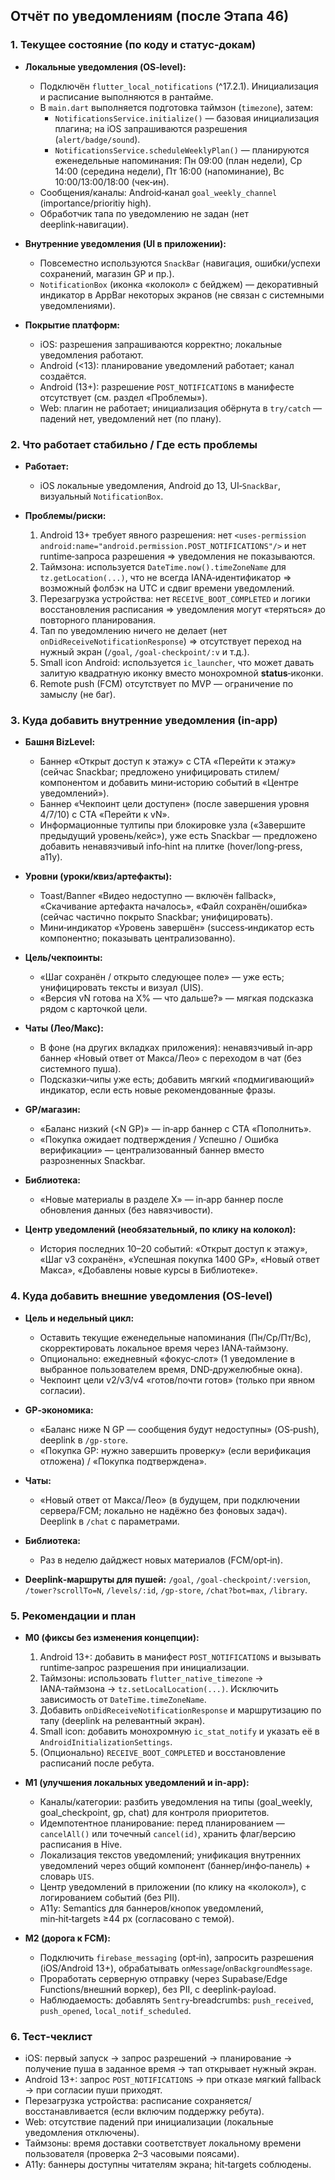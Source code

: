 ## Отчёт по уведомлениям (после Этапа 46)

### 1. Текущее состояние (по коду и статус‑докам)
- **Локальные уведомления (OS‑level):**
  - Подключён `flutter_local_notifications` (^17.2.1). Инициализация и расписание выполняются в рантайме.
  - В `main.dart` выполняется подготовка таймзон (`timezone`), затем:
    - `NotificationsService.initialize()` — базовая инициализация плагина; на iOS запрашиваются разрешения (`alert/badge/sound`).
    - `NotificationsService.scheduleWeeklyPlan()` — планируются еженедельные напоминания: Пн 09:00 (план недели), Ср 14:00 (середина недели), Пт 16:00 (напоминание), Вс 10:00/13:00/18:00 (чек‑ин).
  - Сообщения/каналы: Android‑канал `goal_weekly_channel` (importance/prioritiy high).
  - Обработчик тапа по уведомлению не задан (нет deeplink‑навигации).

- **Внутренние уведомления (UI в приложении):**
  - Повсеместно используются `SnackBar` (навигация, ошибки/успехи сохранений, магазин GP и пр.).
  - `NotificationBox` (иконка «колокол» с бейджем) — декоративный индикатор в AppBar некоторых экранов (не связан с системными уведомлениями).

- **Покрытие платформ:**
  - iOS: разрешения запрашиваются корректно; локальные уведомления работают.
  - Android (<13): планирование уведомлений работает; канал создаётся.
  - Android (13+): разрешение `POST_NOTIFICATIONS` в манифесте отсутствует (см. раздел «Проблемы»).
  - Web: плагин не работает; инициализация обёрнута в `try/catch` — падений нет, уведомлений нет (по плану).

### 2. Что работает стабильно / Где есть проблемы
- **Работает:**
  - iOS локальные уведомления, Android до 13, UI‑`SnackBar`, визуальный `NotificationBox`.

- **Проблемы/риски:**
  1) Android 13+ требует явного разрешения: нет `<uses-permission android:name="android.permission.POST_NOTIFICATIONS"/>` и нет runtime‑запроса разрешения ⇒ уведомления не показываются.
  2) Таймзона: используется `DateTime.now().timeZoneName` для `tz.getLocation(...)`, что не всегда IANA‑идентификатор ⇒ возможный фолбэк на UTC и сдвиг времени уведомлений.
  3) Перезагрузка устройства: нет `RECEIVE_BOOT_COMPLETED` и логики восстановления расписания ⇒ уведомления могут «теряться» до повторного планирования.
  4) Тап по уведомлению ничего не делает (нет `onDidReceiveNotificationResponse`) ⇒ отсутствует переход на нужный экран (`/goal`, `/goal-checkpoint/:v` и т.д.).
  5) Small icon Android: используется `ic_launcher`, что может давать залитую квадратную иконку вместо монохромной **status**‑иконки.
  6) Remote push (FCM) отсутствует по MVP — ограничение по замыслу (не баг).

### 3. Куда добавить внутренние уведомления (in‑app)
- **Башня BizLevel:**
  - Баннер «Открыт доступ к этажу» с CTA «Перейти к этажу» (сейчас Snackbar; предложено унифицировать стилем/компонентом и добавить мини‑историю событий в «Центре уведомлений»).
  - Баннер «Чекпоинт цели доступен» (после завершения уровня 4/7/10) с CTA «Перейти к vN».
  - Информационные тултипы при блокировке узла («Завершите предыдущий уровень/кейс»), уже есть Snackbar — предложено добавить ненавязчивый info‑hint на плитке (hover/long‑press, a11y).

- **Уровни (уроки/квиз/артефакты):**
  - Toast/Banner «Видео недоступно — включён fallback», «Скачивание артефакта началось», «Файл сохранён/ошибка» (сейчас частично покрыто Snackbar; унифицировать).
  - Мини‑индикатор «Уровень завершён» (success‑индикатор есть компонентно; показывать централизованно).

- **Цель/чекпоинты:**
  - «Шаг сохранён / открыто следующее поле» — уже есть; унифицировать тексты и визуал (UIS).
  - «Версия vN готова на X% — что дальше?» — мягкая подсказка рядом с карточкой цели.

- **Чаты (Лео/Макс):**
  - В фоне (на других вкладках приложения): ненавязчивый in‑app баннер «Новый ответ от Макса/Лео» с переходом в чат (без системного пуша).
  - Подсказки‑чипы уже есть; добавить мягкий «подмигивающий» индикатор, если есть новые рекомендованные фразы.

- **GP/магазин:**
  - «Баланс низкий (<N GP)» — in‑app баннер с CTA «Пополнить». 
  - «Покупка ожидает подтверждения / Успешно / Ошибка верификации» — централизованный баннер вместо разрозненных Snackbar.

- **Библиотека:**
  - «Новые материалы в разделе X» — in‑app баннер после обновления данных (без навязчивости).

- **Центр уведомлений (необязательный, по клику на колокол):**
  - История последних 10–20 событий: «Открыт доступ к этажу», «Шаг v3 сохранён», «Успешная покупка 1400 GP», «Новый ответ Макса», «Добавлены новые курсы в Библиотеке».

### 4. Куда добавить внешние уведомления (OS‑level)
- **Цель и недельный цикл:**
  - Оставить текущие еженедельные напоминания (Пн/Ср/Пт/Вс), скорректировать локальное время через IANA‑таймзону.
  - Опционально: ежедневный «фокус‑слот» (1 уведомление в выбранное пользователем время, DND‑дружелюбные окна).
  - Чекпоинт цели v2/v3/v4 «готов/почти готов» (только при явном согласии). 

- **GP‑экономика:**
  - «Баланс ниже N GP — сообщения будут недоступны» (OS‑push), deeplink в `/gp-store`.
  - «Покупка GP: нужно завершить проверку» (если верификация отложена) / «Покупка подтверждена».

- **Чаты:**
  - «Новый ответ от Макса/Лео» (в будущем, при подключении сервера/FCM; локально не надёжно без фоновых задач). Deeplink в `/chat` c параметрами.

- **Библиотека:**
  - Раз в неделю дайджест новых материалов (FCM/opt‑in).

- **Deeplink‑маршруты для пушей:** `/goal`, `/goal-checkpoint/:version`, `/tower?scrollTo=N`, `/levels/:id`, `/gp-store`, `/chat?bot=max`, `/library`.

### 5. Рекомендации и план
- **М0 (фиксы без изменения концепции):**
  1) Android 13+: добавить в манифест `POST_NOTIFICATIONS` и вызывать runtime‑запрос разрешения при инициализации.
  2) Таймзоны: использовать `flutter_native_timezone` → IANA‑таймзона → `tz.setLocalLocation(...)`. Исключить зависимость от `DateTime.timeZoneName`.
  3) Добавить `onDidReceiveNotificationResponse` и маршрутизацию по тапу (deeplink на релевантный экран).
  4) Small icon: добавить монохромную `ic_stat_notify` и указать её в `AndroidInitializationSettings`.
  5) (Опционально) `RECEIVE_BOOT_COMPLETED` и восстановление расписаний после ребута.

- **М1 (улучшения локальных уведомлений и in‑app):**
  - Каналы/категории: разбить уведомления на типы (goal_weekly, goal_checkpoint, gp, chat) для контроля приоритетов.
  - Идемпотентное планирование: перед планированием — `cancelAll()` или точечный `cancel(id)`, хранить флаг/версию расписания в Hive.
  - Локализация текстов уведомлений; унификация внутренних уведомлений через общий компонент (баннер/инфо‑панель) + словарь `UIS`.
  - Центр уведомлений в приложении (по клику на «колокол»), с логированием событий (без PII).
  - A11y: Semantics для баннеров/кнопок уведомлений, min‑hit‑targets ≥44 px (согласовано с темой).

- **М2 (дорога к FCM):**
  - Подключить `firebase_messaging` (opt‑in), запросить разрешения (iOS/Android 13+), обрабатывать `onMessage`/`onBackgroundMessage`.
  - Проработать серверную отправку (через Supabase/Edge Functions/внешний воркер), без PII, с deeplink‑payload.
  - Наблюдаемость: добавлять `Sentry`‑breadcrumbs: `push_received`, `push_opened`, `local_notif_scheduled`.

### 6. Тест‑чеклист
- iOS: первый запуск → запрос разрешений → планирование → получение пуша в заданное время → тап открывает нужный экран.
- Android 13+: запрос `POST_NOTIFICATIONS` → при отказе мягкий fallback → при согласии пуши приходят.
- Перезагрузка устройства: расписание сохраняется/восстанавливается (если включим поддержку ребута).
- Web: отсутствие падений при инициализации (локальные уведомления отключены).
- Таймзоны: время доставки соответствует локальному времени пользователя (проверка 2–3 часовыми поясами).
- A11y: баннеры доступны читателям экрана; hit‑targets соблюдены.


